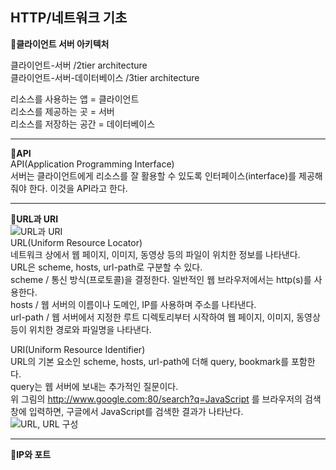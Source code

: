 ## HTTP/네트워크 기초
**📌클라이언트 서버 아키텍처**

클라이언트-서버 /2tier architecture   
클라이언트-서버-데이터베이스 /3tier architecture

리소스를 사용하는 앱 = 클라이언트   
리소스를 제공하는 곳 = 서버   
리소스를 저장하는 공간 = 데이터베이스   

---
__📌API__   
API(Application Programming Interface)   
서버는 클라이언트에게 리소스를 잘 활용할 수 있도록 인터페이스(interface)를 제공해 줘야 한다. 이것을 API라고 한다.

---

__📌URL과 URI__  
![URL과 URI](https://user-images.githubusercontent.com/85857465/154521057-5d945875-568b-4df1-b94f-6ab1567fc688.png)   
URL(Uniform Resource Locator)   
네트워크 상에서 웹 페이지, 이미지, 동영상 등의 파일이 위치한 정보를 나타낸다.   
URL은 scheme, hosts, url-path로 구분할 수 있다.   
scheme   / 통신 방식(프로토콜)을 결정한다. 일반적인 웹 브라우저에서는 http(s)를 사용한다.   
hosts    / 웹 서버의 이름이나 도메인, IP를 사용하며 주소를 나타낸다.   
url-path / 웹 서버에서 지정한 루트 디렉토리부터 시작하여 웹 페이지, 이미지, 동영상 등이 위치한 경로와 파일명을 나타낸다.   

URI(Uniform Resource Identifier)   
URL의 기본 요소인 scheme, hosts, url-path에 더해 query, bookmark를 포함한다.   
query는 웹 서버에 보내는 추가적인 질문이다.   
위 그림의 http://www.google.com:80/search?q=JavaScript 를 브라우저의 검색창에 입력하면, 구글에서 JavaScript를 검색한 결과가 나타난다.   
![URL, URL 구성](https://user-images.githubusercontent.com/85857465/154521737-75dedc17-1d7b-4566-ae4d-388fcd2d3354.png)   

---
__📌IP와 포트__
